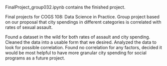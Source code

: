 FinalProject_group032.ipynb contains the finished project.

Final projects for COGS 108: Data Science in Practice.
Group project based on our proposal that city spendings in different categories is correlated with rates of sexual assault.

Found a dataset in the wild for both rates of assault and city spending.
Cleaned the data into a usable form that we desired.
Analyzed the data to look for possible correlation.
Found no correlation for any factors, decided it would be most helpful to have more granular city spending for social programs as a future project.
